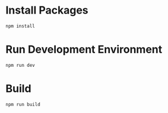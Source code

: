 # Install Packages
`npm install`
# Run Development Environment
`npm run dev`
# Build
`npm run build`
